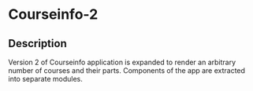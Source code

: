 # Courseinfo-2
## Description

Version 2 of Courseinfo application is expanded to render an arbitrary number of courses and their parts. Components of the app are extracted into separate modules.
